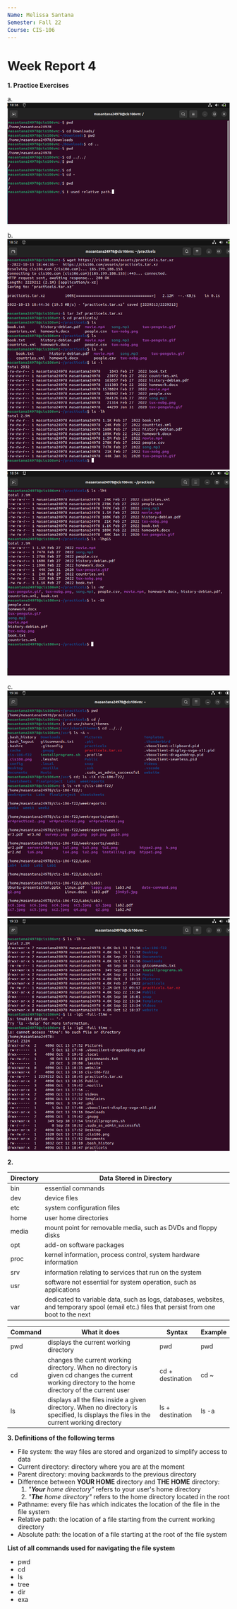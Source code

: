 ```yaml
---
Name: Melissa Santana
Semester: Fall 22
Course: CIS-106
---
```


# Week Report 4

**1. Practice Exercises** 
   
a. ![practice1](wr4practice1.png)

b. ![practice2](wr4practice2.png)
   ![practice2](wr4practice2..png)

c. ![challenge](wr4practicechallenge.png)
![challenge](wr4practicechallenge..png)

**2.** 

| Directory | Data Stored in Directory                                                                                                                     |
| --------- | -------------------------------------------------------------------------------------------------------------------------------------------- |
| bin       | essential commands                                                                                                                           |
| dev       | device files                                                                                                                                 |
| etc       | system configuration files                                                                                                                   |
| home      | user home directories                                                                                                                        |
| media     | mount point for removable media, such as DVDs and floppy disks                                                                               |
| opt       | add-on software packages                                                                                                                     |
| proc      | kernel information, process control, system hardware information                                                                             |
| srv       | information relating to services that run on the system                                                                                      |
| usr       | software not essential for system operation, such as applications                                                                            |
| var       | dedicated to variable data, such as logs, databases, websites, and temporary spool (email etc.) files that persist from one boot to the next |

| Command | What it does                                                                                                                                         | Syntax           | Example |
| ------- | ---------------------------------------------------------------------------------------------------------------------------------------------------- | ---------------- | ------- |
| pwd     | displays the current working directory                                                                                                               | pwd              | pwd     |
| cd      | changes the current working directory. When no directory is given cd changes the current working directory to the home directory of the current user | cd + destination | cd ~    |
| ls      | displays all the files inside a given directory. When no directory is specified, ls displays the files in the current working directory              | ls + destination | ls -a   |

**3. Definitions of the following terms**

* File system: the way files are stored and organized to simplify access to data
* Current directory: directory where you are at the moment
* Parent directory: moving backwards to the previous directory
* Difference between **YOUR HOME** directory and **THE HOME** directory:
  1. *"**Your** home directory"* refers to your user's home directory
  2. *"**The** home directory"* refers to the home directory located in the root
* Pathname: every file has which indicates the location of the file in the file system
* Relative path: the location of a file starting from the current working directory
* Absolute path: the location of a file starting at the root of the file system
  
**List of all commands used for navigating the file system**

* pwd
* cd
* ls
* tree
* dir
* exa
  